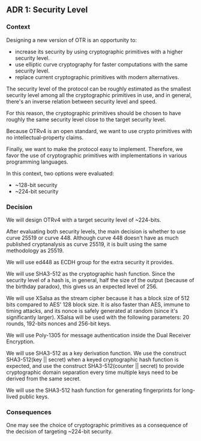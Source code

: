 ## ADR 1: Security Level

### Context

Designing a new version of OTR is an opportunity to:

- increase its security by using cryptographic primitives with a higher
security level.
- use elliptic curve cryptography for faster computations with the same
security level.
- replace current cryptographic primitives with modern alternatives.

The security level of the protocol can be roughly estimated as the smallest
security level among all the cryptographic primitives in use, and in general,
there's an inverse relation between security level and speed.

For this reason, the cryptographic primitives should be chosen to have roughly
the same security level close to the target security level.

Because OTRv4 is an open standard, we want to use crypto primitives with no
intellectual-property claims.

Finally, we want to make the protocol easy to implement. Therefore, we favor
the use of cryptographic primitives with implementations in various programming
languages.

In this context, two options were evaluated:

- ~128-bit security
- ~224-bit security

### Decision

We will design OTRv4 with a target security level of ~224-bits.

After evaluating both security levels, the main decision is whether to use curve
25519 or curve 448. Although curve 448 doesn't have as much published
cryptanalysis as curve 25519, it is built using the same methodology as 25519.

We will use ed448 as ECDH group for the extra security it provides.

We will use SHA3-512 as the cryptographic hash function. Since the security
level of a hash is, in general, half the size of the output (because of the
birthday paradox), this gives us an expected level of 256.

We will use XSalsa as the stream cipher because it has a block size of 512 bits
compared to AES' 128 block size. It is also faster than AES, immune to
timing attacks, and its nonce is safely generated at random (since it's
significantly larger). XSalsa will be used with the following parameters: 20
rounds, 192-bits nonces and 256-bit keys.

We will use Poly-1305 for message authentication inside the Dual Receiver
Encryption.

We will use SHA3-512 as a key derivation function. We use the construct
SHA3-512(key || secret) when a keyed cryptographic hash function is expected,
and use the construct SHA3-512(counter || secret) to provide cryptographic
domain separation every time multiple keys need to be derived from the same
secret.

We will use the SHA3-512 hash function for generating fingerprints for
long-lived public keys.

### Consequences

One may see the choice of cryptographic primitives as a consequence of the
decision of targeting ~224-bit security.